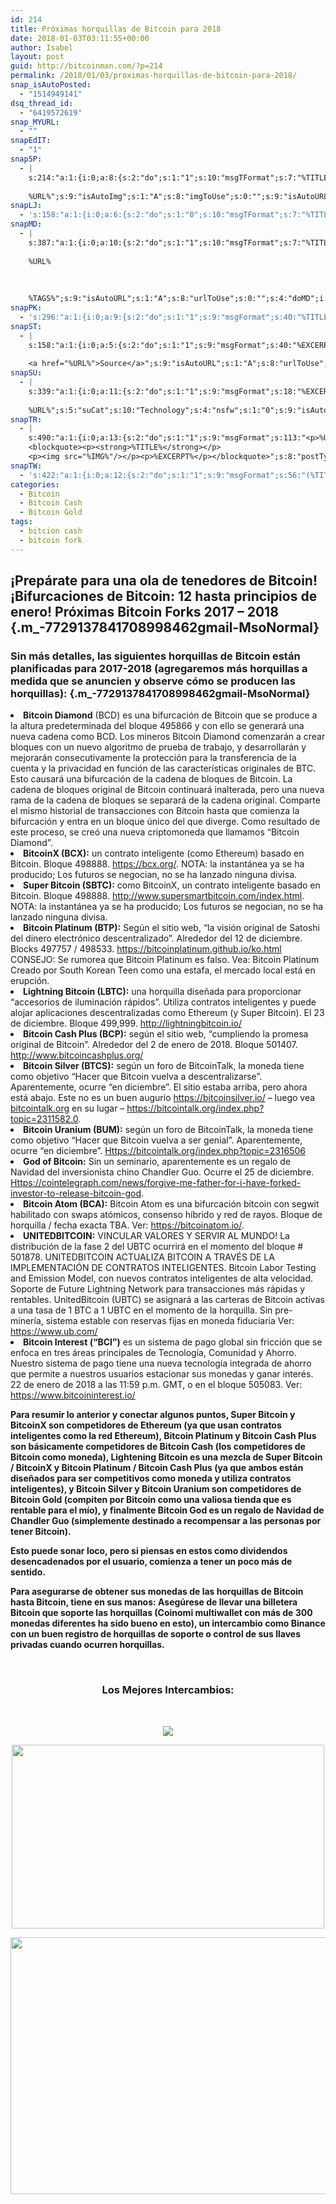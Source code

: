 ```yaml
---
id: 214
title: Próximas horquillas de Bitcoin para 2018
date: 2018-01-03T03:11:55+00:00
author: Isabel
layout: post
guid: http://bitcoinmxn.com/?p=214
permalink: /2018/01/03/proximas-horquillas-de-bitcoin-para-2018/
snap_isAutoPosted:
  - "1514949141"
dsq_thread_id:
  - "6419572619"
snap_MYURL:
  - ""
snapEdIT:
  - "1"
snap5P:
  - |
    s:214:"a:1:{i:0;a:8:{s:2:"do";s:1:"1";s:10:"msgTFormat";s:7:"%TITLE%";s:9:"msgFormat";s:18:"%EXCERPT%
    
    %URL%";s:9:"isAutoImg";s:1:"A";s:8:"imgToUse";s:0:"";s:9:"isAutoURL";s:1:"A";s:8:"urlToUse";s:0:"";s:4:"do5P";i:0;}}";
snapLJ:
  - 's:158:"a:1:{i:0;a:6:{s:2:"do";s:1:"0";s:10:"msgTFormat";s:7:"%TITLE%";s:9:"msgFormat";s:9:"%EXCERPT%";s:9:"isAutoURL";s:1:"A";s:8:"urlToUse";s:0:"";s:4:"doLJ";i:0;}}";'
snapMD:
  - |
    s:387:"a:1:{i:0;a:10:{s:2:"do";s:1:"1";s:10:"msgTFormat";s:7:"%TITLE%";s:9:"msgFormat";s:32:"%EXCERPT%
    
    %URL%
    
    
    
    %TAGS%";s:9:"isAutoURL";s:1:"A";s:8:"urlToUse";s:0:"";s:4:"doMD";i:0;s:8:"isPosted";s:1:"1";s:4:"pgID";s:12:"9ccfed4ddf20";s:7:"postURL";s:89:"https://medium.com/@BitcoinMXN/pr%C3%B3ximas-horquillas-de-bitcoin-para-2018-9ccfed4ddf20";s:5:"pDate";s:19:"2018-01-03 03:11:58";}}";
snapPK:
  - 's:296:"a:1:{i:0;a:9:{s:2:"do";s:1:"1";s:9:"msgFormat";s:40:"%TITLE% - %URL% #bitcoin #mexico #crypto";s:9:"isAutoURL";s:1:"A";s:8:"urlToUse";s:0:"";s:4:"doPK";i:0;s:8:"isPosted";s:1:"1";s:4:"pgID";i:1365303757;s:7:"postURL";s:30:"https://www.plurk.com/p/mkv74d";s:5:"pDate";s:19:"2018-01-03 03:12:02";}}";'
snapST:
  - |
    s:158:"a:1:{i:0;a:5:{s:2:"do";s:1:"1";s:9:"msgFormat";s:40:"%EXCERPT%
    
    <a href="%URL%">Source</a>";s:9:"isAutoURL";s:1:"A";s:8:"urlToUse";s:0:"";s:4:"doST";i:0;}}";
snapSU:
  - |
    s:339:"a:1:{i:0;a:11:{s:2:"do";s:1:"1";s:9:"msgFormat";s:18:"%EXCERPT%
    
    %URL%";s:5:"suCat";s:10:"Technology";s:4:"nsfw";s:1:"0";s:9:"isAutoURL";s:1:"A";s:8:"urlToUse";s:0:"";s:4:"doSU";i:0;s:8:"isPosted";s:1:"1";s:4:"pgID";s:6:"2mB66B";s:7:"postURL";s:45:"http://www.stumbleupon.com/su/2mB66B/comments";s:5:"pDate";s:19:"2018-01-03 03:12:19";}}";
snapTR:
  - |
    s:490:"a:1:{i:0;a:13:{s:2:"do";s:1:"1";s:9:"msgFormat";s:113:"<p>%URL%</p>
    <blockquote><p><strong>%TITLE%</strong></p>
    <p><img src="%IMG%"/></p><p>%EXCERPT%</p></blockquote>";s:8:"postType";s:1:"T";s:10:"msgTFormat";s:7:"%TITLE%";s:9:"isAutoImg";s:1:"A";s:8:"imgToUse";s:0:"";s:9:"isAutoURL";s:1:"A";s:8:"urlToUse";s:0:"";s:4:"doTR";i:0;s:8:"isPosted";s:1:"1";s:4:"pgID";i:169249900283;s:7:"postURL";s:46:"http://bitcoinmxn.tumblr.com/post/169249900283";s:5:"pDate";s:19:"2018-01-03 03:12:21";}}";
snapTW:
  - 's:422:"a:1:{i:0;a:12:{s:2:"do";s:1:"1";s:9:"msgFormat";s:56:"(%TITLE%) - %URL% #bitcoinmxn #espanolbitcoin #bitcoinla";s:8:"attchImg";s:1:"1";s:9:"isAutoImg";s:1:"A";s:8:"imgToUse";s:0:"";s:9:"isAutoURL";s:1:"A";s:8:"urlToUse";s:0:"";s:4:"doTW";i:0;s:8:"isPosted";s:1:"1";s:4:"pgID";s:18:"948391560353337344";s:7:"postURL";s:57:"https://twitter.com/mxn_bitcoin/status/948391560353337344";s:5:"pDate";s:19:"2018-01-03 03:12:22";}}";'
categories:
  - Bitcoin
  - Bitcoin Cash
  - Bitcoin Gold
tags:
  - bitcion cash
  - bitcoin fork
---
```

## ¡Prepárate para una ola de tenedores de Bitcoin! ¡Bifurcaciones de Bitcoin: 12 hasta principios de enero! Próximas Bitcoin Forks 2017 &#8211; 2018 {.m_-7729137841708998462gmail-MsoNormal}

### Sin más detalles, las siguientes horquillas de Bitcoin están planificadas para 2017-2018 (agregaremos más horquillas a medida que se anuncien y observe cómo se producen las horquillas): {.m_-7729137841708998462gmail-MsoNormal}

<li class="m_-7729137841708998462gmail-MsoNormal">
  <strong>Bitcoin Diamond</strong> (BCD) es una bifurcación de Bitcoin que se produce a la altura predeterminada del bloque 495866 y con ello se generará una nueva cadena como BCD. Los mineros Bitcoin Diamond comenzarán a crear bloques con un nuevo algoritmo de prueba de trabajo, y desarrollarán y mejorarán consecutivamente la protección para la transferencia de la cuenta y la privacidad en función de las características originales de BTC. Esto causará una bifurcación de la cadena de bloques de Bitcoin. La cadena de bloques original de Bitcoin continuará inalterada, pero una nueva rama de la cadena de bloques se separará de la cadena original. Comparte el mismo historial de transacciones con Bitcoin hasta que comienza la bifurcación y entra en un bloque único del que diverge. Como resultado de este proceso, se creó una nueva criptomoneda que llamamos &#8220;Bitcoin Diamond&#8221;.
</li>

<li class="m_-7729137841708998462gmail-MsoNormal">
  <strong>BitcoinX (BCX):</strong> un contrato inteligente (como Ethereum) basado en Bitcoin. Bloque 498888. <a href="https://bcx.org/" target="_blank" rel="noopener" data-saferedirecturl="https://www.google.com/url?hl=en&q=https://bcx.org/&source=gmail&ust=1515031935402000&usg=AFQjCNEn-xestIAA3YtpjbEL03R0gVI9cw">https://bcx.org/</a>. NOTA: la instantánea ya se ha producido; Los futuros se negocian, no se ha lanzado ninguna divisa.
</li>

<li class="m_-7729137841708998462gmail-MsoNormal">
  <strong>Super Bitcoin (SBTC):</strong> como BitcoinX, un contrato inteligente basado en Bitcoin. Bloque 498888. <a href="http://www.supersmartbitcoin.com/index.html" target="_blank" rel="noopener" data-saferedirecturl="https://www.google.com/url?hl=en&q=http://www.supersmartbitcoin.com/index.html&source=gmail&ust=1515031935402000&usg=AFQjCNFpU0RoPswFSC-gWfeModu6dHfyeg">http://www.supersmartbitcoin.<wbr />com/index.html</a>. NOTA: la instantánea ya se ha producido; Los futuros se negocian, no se ha lanzado ninguna divisa.
</li>

<li class="m_-7729137841708998462gmail-MsoNormal">
  <strong>Bitcoin Platinum (BTP):</strong> Según el sitio web, &#8220;la visión original de Satoshi del dinero electrónico descentralizado&#8221;. Alrededor del 12 de diciembre. Blocks 497757 / 498533. <a href="https://bitcoinplatinum.github.io/ko.html" target="_blank" rel="noopener" data-saferedirecturl="https://www.google.com/url?hl=en&q=https://bitcoinplatinum.github.io/ko.html&source=gmail&ust=1515031935402000&usg=AFQjCNHCIHojGmPc2yYoiBgMnOQsFdiWXw">https://bitcoinplatinum.<wbr />github.io/ko.html</a> CONSEJO: Se rumorea que Bitcoin Platinum es falso. Vea: Bitcoin Platinum Creado por South Korean Teen como una estafa, el mercado local está en erupción.
</li>

<li class="m_-7729137841708998462gmail-MsoNormal">
  <strong>Lightning Bitcoin (LBTC):</strong> una horquilla diseñada para proporcionar &#8220;accesorios de iluminación rápidos&#8221;. Utiliza contratos inteligentes y puede alojar aplicaciones descentralizadas como Ethereum (y Super Bitcoin). El 23 de diciembre. Bloque 499,999. <a href="http://lightningbitcoin.io/" target="_blank" rel="noopener" data-saferedirecturl="https://www.google.com/url?hl=en&q=http://lightningbitcoin.io/&source=gmail&ust=1515031935402000&usg=AFQjCNGw8PyIeLzffDltRXkJIKTiV6GRTw">http://lightningbitcoin.io/</a>
</li>

<li class="m_-7729137841708998462gmail-MsoNormal">
  <strong>Bitcoin Cash Plus (BCP):</strong> según el sitio web, &#8220;cumpliendo la promesa original de Bitcoin&#8221;. Alrededor del 2 de enero de 2018. Bloque 501407. <a href="http://www.bitcoincashplus.org/" target="_blank" rel="noopener" data-saferedirecturl="https://www.google.com/url?hl=en&q=http://www.bitcoincashplus.org/&source=gmail&ust=1515031935402000&usg=AFQjCNEw-bvgW24J8JIB_e_b2qyYO5FLxw">http://www.bitcoincashplus.<wbr />org/</a>
</li>

<li class="m_-7729137841708998462gmail-MsoNormal">
  <strong>Bitcoin Silver (BTCS):</strong> según un foro de BitcoinTalk, la moneda tiene como objetivo &#8220;Hacer que Bitcoin vuelva a descentralizarse&#8221;. Aparentemente, ocurre &#8220;en diciembre&#8221;. El sitio estaba arriba, pero ahora está abajo. Este no es un buen augurio <a href="https://bitcoinsilver.io/" target="_blank" rel="noopener" data-saferedirecturl="https://www.google.com/url?hl=en&q=https://bitcoinsilver.io/&source=gmail&ust=1515031935402000&usg=AFQjCNGFxltDCLAW_aYZ8o4sW4114kxYDw">https://bitcoinsilver.io/</a> &#8211; luego vea <a href="http://bitcointalk.org" target="_blank" rel="noopener" data-saferedirecturl="https://www.google.com/url?hl=en&q=http://bitcointalk.org&source=gmail&ust=1515031935402000&usg=AFQjCNH72anOmm6_5uLo8ol6dzpIMU8Igg">bitcointalk.org</a> en su lugar &#8211; <a href="https://bitcointalk.org/index.php?topic=2311582.0" target="_blank" rel="noopener" data-saferedirecturl="https://www.google.com/url?hl=en&q=https://bitcointalk.org/index.php?topic%3D2311582.0&source=gmail&ust=1515031935402000&usg=AFQjCNHoqJazbUNAo-c-flAOoHSMNC0JCw">https://bitcointalk.org/index.<wbr />php?topic=2311582.0</a>.
</li>

<li class="m_-7729137841708998462gmail-MsoNormal">
  <strong>Bitcoin Uranium (BUM):</strong> según un foro de BitcoinTalk, la moneda tiene como objetivo &#8220;Hacer que Bitcoin vuelva a ser genial&#8221;. Aparentemente, ocurre &#8220;en diciembre&#8221;. <a href="Https://bitcointalk.org/index.php?topic=2316506" target="_blank" rel="noopener" data-saferedirecturl="https://www.google.com/url?hl=en&q=Https://bitcointalk.org/index.php?topic%3D2316506&source=gmail&ust=1515031935402000&usg=AFQjCNG7XvuizNmSjN0QvL3qDgEcRnr2AA">Https://bitcointalk.org/index.<wbr />php?topic=2316506</a>
</li>

<li class="m_-7729137841708998462gmail-MsoNormal">
  <strong>God of Bitcoin:</strong> Sin un seminario, aparentemente es un regalo de Navidad del inversionista chino Chandler Guo. Ocurre el 25 de diciembre. <a href="Https://cointelegraph.com/news/forgive-me-father-for-i-have-forked-investor-to-release-bitcoin-god" target="_blank" rel="noopener" data-saferedirecturl="https://www.google.com/url?hl=en&q=Https://cointelegraph.com/news/forgive-me-father-for-i-have-forked-investor-to-release-bitcoin-god&source=gmail&ust=1515031935402000&usg=AFQjCNGSvX7DZcXeNHUKNl-HuniymkKOlw">Https://cointelegraph.com/<wbr />news/forgive-me-father-for-i-<wbr />have-forked-investor-to-<wbr />release-bitcoin-god</a>.
</li>

<li class="m_-7729137841708998462gmail-MsoNormal">
  <strong>Bitcoin Atom (BCA):</strong> Bitcoin Atom es una bifurcación bitcoin con segwit habilitado con swaps atómicos, consenso híbrido y red de rayos. Bloque de horquilla / fecha exacta TBA. Ver: <a href="https://bitcoinatom.io/" target="_blank" rel="noopener" data-saferedirecturl="https://www.google.com/url?hl=en&q=https://bitcoinatom.io/&source=gmail&ust=1515031935402000&usg=AFQjCNHvH2gpqTmn6ljja9lm1LarB0zM3Q">https://bitcoinatom.io/</a>.
</li>

<li class="m_-7729137841708998462gmail-MsoNormal">
  <strong>UNITEDBITCOIN:</strong> VINCULAR VALORES Y SERVIR AL MUNDO! La distribución de la fase 2 del UBTC ocurrirá en el momento del bloque # 501878. UNITEDBITCOIN ACTUALIZA BITCOIN A TRAVÉS DE LA IMPLEMENTACIÓN DE CONTRATOS INTELIGENTES. Bitcoin Labor Testing and Emission Model, con nuevos contratos inteligentes de alta velocidad. Soporte de Future Lightning Network para transacciones más rápidas y rentables. UnitedBitcoin (UBTC) se asignará a las carteras de Bitcoin activas a una tasa de 1 BTC a 1 UBTC en el momento de la horquilla. Sin pre-minería, sistema estable con reservas fijas en moneda fiduciaria Ver: <a href="https://www.ub.com/" target="_blank" rel="noopener" data-saferedirecturl="https://www.google.com/url?hl=en&q=https://www.ub.com/&source=gmail&ust=1515031935402000&usg=AFQjCNEyhROwIa-m87iTmGhuVNYb-TuYzg">https://www.ub.com/</a>
</li>

<li class="m_-7729137841708998462gmail-MsoNormal">
  <strong>Bitcoin Interest (&#8220;BCI&#8221;)</strong> es un sistema de pago global sin fricción que se enfoca en tres áreas principales de Tecnología, Comunidad y Ahorro. Nuestro sistema de pago tiene una nueva tecnología integrada de ahorro que permite a nuestros usuarios estacionar sus monedas y ganar interés. 22 de enero de 2018 a las 11:59 p.m. GMT, o en el bloque 505083. Ver: <a href="https://www.bitcoininterest.io/" target="_blank" rel="noopener" data-saferedirecturl="https://www.google.com/url?hl=en&q=https://www.bitcoininterest.io/&source=gmail&ust=1515031935402000&usg=AFQjCNEpPjz5tYsnM7jw0J5r8T0p7ed2aA">https://www.bitcoininterest.<wbr />io/</a>
</li>

<p class="m_-7729137841708998462gmail-MsoNormal">
  <strong>Para resumir lo anterior y conectar algunos puntos, Super Bitcoin y BitcoinX son competidores de Ethereum (ya que usan contratos inteligentes como la red Ethereum), Bitcoin Platinum y Bitcoin Cash Plus son básicamente competidores de Bitcoin Cash (los competidores de Bitcoin como moneda), Lightening Bitcoin es una mezcla de Super Bitcoin / BitcoinX y Bitcoin Platinum / Bitcoin Cash Plus (ya que ambos están diseñados para ser competitivos como moneda y utiliza contratos inteligentes), y Bitcoin Silver y Bitcoin Uranium son competidores de Bitcoin Gold (compiten por Bitcoin como una valiosa tienda que es rentable para el mío), y finalmente Bitcoin God es un regalo de Navidad de Chandler Guo (simplemente destinado a recompensar a las personas por tener Bitcoin).</strong>
</p>

<p class="m_-7729137841708998462gmail-MsoNormal">
  <strong>Esto puede sonar loco, pero si piensas en estos como dividendos desencadenados por el usuario, comienza a tener un poco más de sentido.</strong>
</p>

<p class="m_-7729137841708998462gmail-MsoNormal">
  <strong>Para asegurarse de obtener sus monedas de las horquillas de Bitcoin hasta Bitcoin, tiene en sus manos: Asegúrese de llevar una billetera Bitcoin que soporte las horquillas (Coinomi multiwallet con más de 300 monedas diferentes ha sido bueno en esto), un intercambio como Binance con un buen registro de horquillas de soporte o control de sus llaves privadas cuando ocurren horquillas.</strong>
</p>

&nbsp;

<h3 style="text-align: center;">
  Los Mejores Intercambios:
</h3>

&nbsp;

<p style="text-align: center;">
  <a href="https://www.binance.com/?ref=20152199"><img class="aligncenter" src="https://i.imgur.com/W8KoAFH.png" /></a>
</p>

<p style="text-align: center;">
  <a href="https://mercatox.com/?referrer=211537"><img class="aligncenter" src="https://i.imgur.com/OdQZJ9U.png" alt="" width="500" height="294" /></a>
</p>

<p style="text-align: center;">
  <a href="https://hitbtc.com/?ref_id=5a4d861956ccd"><img class="aligncenter" src="https://i.imgur.com/FmlKTfR.jpg" alt="" width="723" height="411" /></a>
</p>

&nbsp;